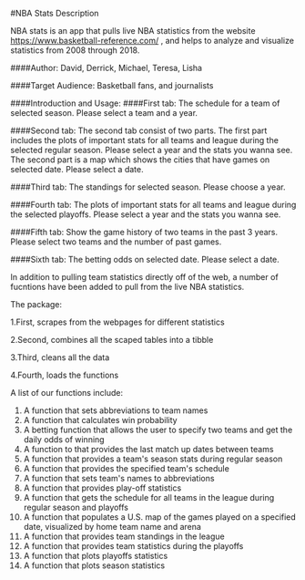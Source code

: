 
#NBA Stats Description

NBA stats is an app that pulls live NBA statistics from the website https://www.basketball-reference.com/ , and helps to analyze and visualize statistics from 2008 through 2018.

####Author: David, Derrick, Michael, Teresa, Lisha


####Target Audience: Basketball fans, and journalists  


####Introduction and Usage:
####First tab:
The schedule for a team of selected season. Please select a team and a year.

####Second tab:
The second tab consist of two parts. 
The first part includes the plots of important stats for all teams and league during the selected regular season. Please select a year and the stats you wanna see.
The second part is a map which shows the cities that have games on selected date. Please select a date.

####Third tab: 
The standings for selected season. Please choose a year.

####Fourth tab:
The plots of important stats for all teams and league during the selected playoffs. Please select a year and the stats you wanna see.

####Fifth tab: 
Show the game history of two teams in the past 3 years. Please select two teams and the number of past games.

####Sixth tab: 
The betting odds on selected date. Please select a date.

In addition to pulling team statistics directly off of the web, a number of fucntions have been added to pull from the live NBA statistics. 

The package:

1.First, scrapes from the webpages for different statistics

2.Second, combines all the scaped tables into a tibble

3.Third, cleans all the data

4.Fourth, loads the functions

A list of our functions include:

1. A function that sets abbreviations to team names
2. A function that calculates win probability
3. A betting function that allows the user to specify two teams and get the daily odds of winning
4. A function to that provides the last match up dates between teams
5. A function that provides a team's season stats during regular season
6. A function that provides the specified team's schedule
7. A function that sets team's names to abbreviations
8. A function that provides play-off statistics
9. A function that gets the schedule for all teams in the league during regular season and playoffs
10. A function that populates a U.S. map of the games played on a specified date, visualized by home team name and arena
11. A function that provides team standings in the league
12. A function that provides team statistics during the playoffs
13. A function that plots playoffs statistics
14. A function that plots season statistics

